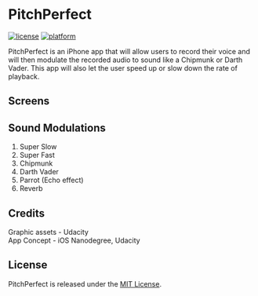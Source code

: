 # PitchPerfect

[![license](https://img.shields.io/github/license/mashape/apistatus.svg)](https://github.com/Nrupesh29/PitchPerfect/blob/master/LICENSE.md)
[![platform](https://img.shields.io/badge/platform-iOS-orange.svg)]()

PitchPerfect is an iPhone app that will allow users to record their voice and will then modulate the recorded audio to sound like a Chipmunk or Darth Vader. This app will also let the user speed up or slow down the rate of playback.

## Screens

## Sound Modulations

1. Super Slow
2. Super Fast
3. Chipmunk
4. Darth Vader
5. Parrot (Echo effect)
6. Reverb

## Credits

Graphic assets - Udacity <br />
App Concept - iOS Nanodegree, Udacity

## License

PitchPerfect is released under the [MIT License](https://github.com/Nrupesh29/PitchPerfect/blob/master/LICENSE.md).
